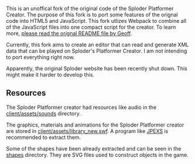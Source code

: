 This is an unoffical fork of the original code of the Sploder Platformer Creator. The purpose of this fork is to port some features of the orignal code into HTML5 and JavaScript. This fork utlizes Webpack to combine all of the JavaScript files into one compact script for the creator. To learn more, [please read the orignal README file by Geoff](README.old.md).

Currently, this fork aims to create an editor that can read and generate XML data that can be played on Sploder's Platformer Creator. I am not intending to port everything right now.

Apparently, the original Sploder website has been recently shut down. This might make it harder to develop this.

## Resources

The Sploder Platformer creator had resources like audio in the [client/assets/sounds](client/assets/sounds) directory.

The graphics, materials and animations for the Sploder Platformer creator are stored in [client/assets/library_new.swf](client/assets/library_new.swf). A program like [JPEXS](https://github.com/jindrapetrik/jpexs-decompiler) is recommended to extract them.

Some of the shapes have been already extracted and can be seen in the [shapes](/shapes) directory. They are SVG files used to construct objects in the game.